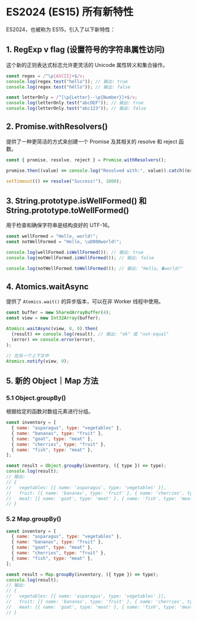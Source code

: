 # ES2024 (ES15) 所有新特性

ES2024，也被称为 ES15，引入了以下新特性：

## 1. RegExp v flag (设置符号的字符串属性访问)

这个新的正则表达式标志允许更灵活的 Unicode 属性转义和集合操作。

```javascript
const regex = /^\p{ASCII}+$/v;
console.log(regex.test("hello")); // 输出: true
console.log(regex.test("héllo")); // 输出: false

const letterOnly = /^[\p{Letter}--\p{Number}]+$/v;
console.log(letterOnly.test("abcDEF")); // 输出: true
console.log(letterOnly.test("abc123")); // 输出: false
```

## 2. Promise.withResolvers()

提供了一种更简洁的方式来创建一个 Promise 及其相关的 resolve 和 reject 函数。

```javascript
const { promise, resolve, reject } = Promise.withResolvers();

promise.then((value) => console.log("Resolved with:", value)).catch((error) => console.log("Rejected with:", error));

setTimeout(() => resolve("Success!"), 1000);
```

## 3. String.prototype.isWellFormed() 和 String.prototype.toWellFormed()

用于检查和确保字符串是结构良好的 UTF-16。

```javascript
const wellFormed = "Hello, world!";
const notWellFormed = "Hello, \uD800world!";

console.log(wellFormed.isWellFormed()); // 输出: true
console.log(notWellFormed.isWellFormed()); // 输出: false

console.log(notWellFormed.toWellFormed()); // 输出: "Hello, �world!"
```

## 4. Atomics.waitAsync

提供了 `Atomics.wait()` 的异步版本，可以在非 Worker 线程中使用。

```javascript
const buffer = new SharedArrayBuffer(4);
const view = new Int32Array(buffer);

Atomics.waitAsync(view, 0, 0).then(
  (result) => console.log(result), // 输出: "ok" 或 "not-equal"
  (error) => console.error(error),
);

// 在另一个上下文中
Atomics.notify(view, 0);
```

## 5. 新的 Object｜Map 方法

### 5.1 Object.groupBy()

根据给定的函数对数组元素进行分组。

```javascript
const inventory = [
  { name: "asparagus", type: "vegetables" },
  { name: "bananas", type: "fruit" },
  { name: "goat", type: "meat" },
  { name: "cherries", type: "fruit" },
  { name: "fish", type: "meat" },
];

const result = Object.groupBy(inventory, ({ type }) => type);
console.log(result);
// 输出:
// {
//   vegetables: [{ name: 'asparagus', type: 'vegetables' }],
//   fruit: [{ name: 'bananas', type: 'fruit' }, { name: 'cherries', type: 'fruit' }],
//   meat: [{ name: 'goat', type: 'meat' }, { name: 'fish', type: 'meat' }]
// }
```

### 5.2 Map.groupBy()

```javascript
const inventory = [
  { name: "asparagus", type: "vegetables" },
  { name: "bananas", type: "fruit" },
  { name: "goat", type: "meat" },
  { name: "cherries", type: "fruit" },
  { name: "fish", type: "meat" },
];

const result = Map.groupBy(inventory, ({ type }) => type);
console.log(result);
// 输出:
// {
//   vegetables: [{ name: 'asparagus', type: 'vegetables' }],
//   fruit: [{ name: 'bananas', type: 'fruit' }, { name: 'cherries', type: 'fruit' }],
//   meat: [{ name: 'goat', type: 'meat' }, { name: 'fish', type: 'meat' }]
// }
```
  